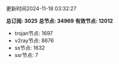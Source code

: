 更新时间2024-11-18 03:32:27

**总订阅: 3025**
**总节点: 34969**
**有效节点: 12012**
- trojan节点: 1697
- v2ray节点: 8676
- ss节点: 1632
- ssr节点: 7

